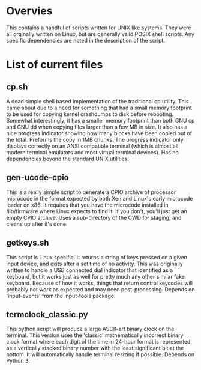 # Overvies
This contains a handful of scripts written for UNIX like systems.
They were all orginally written on Linux, but are generally vaild POSIX
shell scripts.  Any specific dependencies are noted in the description
of the script.

# List of current files
## cp.sh
A dead simple shell based implementation of the traditional cp utility.
This came about due to a need for something that had a small memory
footprint to be used for copying kernel crashdumps to disk before
rebooting.  Somewhat interestingly, it has a smaller memory footprint than
both GNU cp and GNU dd when copying files larger than a few MB in size.
It also has a nice progress indicator showing how many blocks have been
copied out of the total.  Preforms the copy in 1MB chunks.  The progress
indicator only displays correctly on an ANSI compatible terminal (which is
almost all modern terminal emulators and most virtual terminal devices).
Has no dependencies beyond the standard UNIX utilities.

## gen-ucode-cpio
This is a really simple script to generate a CPIO archive of processor
microcode in the format expected by both Xen and Linux's early microcode
loader on x86.  It requires that you have the microcode installed in
/lib/firmware where Linux expects to find it.  If you don't, you'll just
get an empty CPIO archive.  Uses a sub-directory of the CWD for staging,
and cleans up after it's done.

## getkeys.sh
This script is Linux specific.  It returns a string of keys pressed
on a given input device, and exits after a set time of no activity.
This was originally written to handle a USB connected dial indicator
that identified as a keyboard, but it works just as well for pretty
much any other similar fake keyboard.  Because of how it works, things
that return control keycodes will probably not work as expected and may
need post-processing.  Depends on 'input-events' from the input-tools
package.

## termclock\_classic.py
This python script will produce a large ASCII-art binary clock on the
terminal.  This version uses the 'classic' mathematically incorrect
binary clock format where each digit of the time in 24-hour format
is represented as a vertically stacked binary number with the least
significant bit at the bottom.  It will automatically handle terminal
resizing if possible.  Depends on Python 3.
